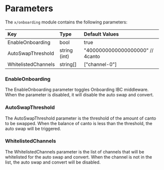 <!--
order: 4
-->

# Parameters
The `x/onboarding` module contains the following parameters:

| Key                    | Type         | Default Values                  |
|:-----------------------|:-------------|:--------------------------------|
| EnableOnboarding       | bool         | true                            |
| AutoSwapThreshold      | string (int) | "4000000000000000000" // 4canto |
| WhitelistedChannels    | string[]     | ["channel-0"]                   |

### EnableOnboarding
The EnableOnboarding parameter toggles Onboarding IBC middleware. When the parameter is disabled, it will disable the auto swap and convert.

### AutoSwapThreshold
The AutoSwapThreshold parameter is the threshold of the amount of canto to be swapped. When the balance of canto is less than the threshold, the auto swap will be triggered.

### WhitelistedChannels
The WhitelistedChannels parameter is the list of channels that will be whitelisted for the auto swap and convert. When the channel is not in the list, the auto swap and convert will be disabled.

